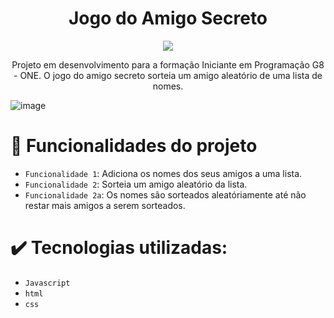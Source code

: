 <h1 align="center"> Jogo do Amigo Secreto </h1>

<p align="center">
<img loading="lazy" src="http://img.shields.io/static/v1?label=STATUS&message=EM%20DESENVOLVIMENTO&color=GREEN&style=for-the-badge"/>
</p>

<p align="center">
Projeto em desenvolvimento para a formação Iniciante em Programação G8 - ONE.
O jogo do amigo secreto sorteia um amigo aleatório de uma lista de nomes.
</p>

![image](https://github.com/user-attachments/assets/9338e369-c330-4f4e-9763-042890702df0)


# :hammer: Funcionalidades do projeto

- `Funcionalidade 1`: Adiciona os nomes dos seus amigos a uma lista.
- `Funcionalidade 2`: Sorteia um amigo aleatório da lista.
- `Funcionalidade 2a`: Os nomes são sorteados aleatóriamente até não restar mais amigos a serem sorteados.

# ✔️ Tecnologias utilizadas:

- `Javascript`
- `html`
- `css`
